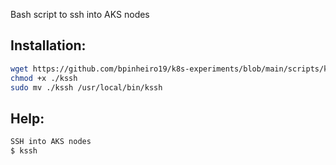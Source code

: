 Bash script to ssh into AKS nodes

## Installation:
```bash
wget https://github.com/bpinheiro19/k8s-experiments/blob/main/scripts/kssh/kssh.sh
chmod +x ./kssh
sudo mv ./kssh /usr/local/bin/kssh
```

## Help:
```bash
SSH into AKS nodes
$ kssh
```